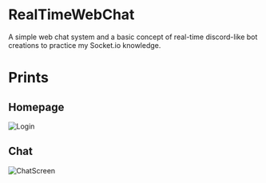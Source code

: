 # RealTimeWebChat
A simple web chat system and a basic concept of real-time discord-like bot creations to practice my Socket.io knowledge.

# Prints
## Homepage
![Login](https://i.imgur.com/5fybuRy.png)
## Chat
![ChatScreen](https://i.imgur.com/zvrU6C5.png)
